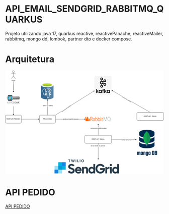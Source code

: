 # API_EMAIL_SENDGRID_RABBITMQ_QUARKUS

Projeto utilizando java 17, quarkus reactive, reactivePanache, reactiveMailer, rabbitmq, mongo dd, lombok, partner dto e docker compose.  

 # Arquitetura
 ![arquitetura](https://github.com/thiago-jv/API_EMAIL_SENDGRID_RABBITMQ_QUARKUS/blob/main/rabbitmq-quarkus.drawio.png)

 # API PEDIDO
 [API PEDIDO](https://github.com/thiago-jv/SIS-PEDIDO-QUARKUS)
